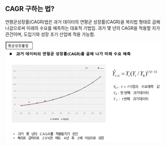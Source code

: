 ## CAGR 구하는 법?

 연평균성장률(CAGR)법은 과거 데이터의 연평균 성장률(CAGR)을 복리법 형태로 곱해 나감으로써 미래의 수요를 예측하는 대표적 기법임. 과거 몇 년의 CAGR을 적용할 지가 관건이며, 도입기와 성장 초기 산업에 적용 가능함.

![](./images/Q10_5_2.png) 
